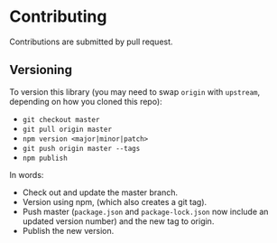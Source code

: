 # Contributing

Contributions are submitted by pull request.

## Versioning

To version this library (you may need to swap `origin` with `upstream`,
depending on how you cloned this repo):

- `git checkout master`
- `git pull origin master`
- `npm version <major|minor|patch>`
- `git push origin master --tags`
- `npm publish`

In words:

- Check out and update the master branch.
- Version using npm, (which also creates a git tag).
- Push master (`package.json` and `package-lock.json` now include an updated version number) and the new tag to origin.
- Publish the new version.
